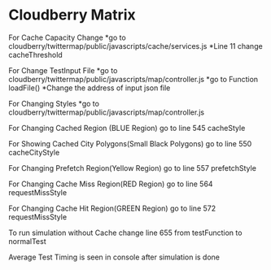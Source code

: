 # Cloudberry Matrix 


For Cache Capacity Change 
*go to cloudberry/twittermap/public/javascripts/cache/services.js
*Line 11 change cacheThreshold

For Change TestInput File
*go to cloudberry/twittermap/public/javascripts/map/controller.js
*go to Function loadFile()
*Change the address of input json file

For Changing Styles
*go to cloudberry/twittermap/public/javascripts/map/controller.js

For Changing Cached Region (BLUE Region)
go to line 545 cacheStyle

For Showing Cached City Polygons(Small Black Polygons)
go to line 550 cacheCityStyle 

For Changing Prefetch Region(Yellow Region)
go to line 557 prefetchStyle

For Changing Cache Miss Region(RED Region)
go to line 564 requestMissStyle


For Changing Cache Hit Region(GREEN Region)
go to line 572 requestMissStyle

To run simulation without Cache
change line 655 from testFunction to normalTest

Average Test Timing is seen in console after simulation is done

